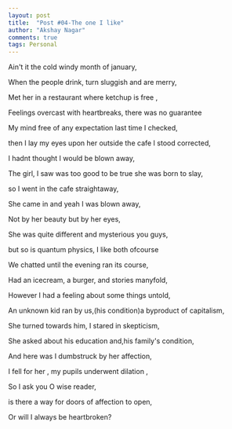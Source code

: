 ```yaml
---
layout: post
title:  "Post #04-The one I like"
author: "Akshay Nagar"
comments: true
tags: Personal
---
```


Ain't it the cold windy month of january,

When the people drink, turn sluggish and are merry,

Met her in a restaurant where ketchup is free ,

Feelings overcast with heartbreaks,  there was no guarantee

My mind free of any expectation last time I checked,

then I lay my eyes upon her outside the cafe I stood corrected,

I hadnt thought I would be blown away,

The girl, I saw was too good to be true she was born to slay, 

so I went in the cafe straightaway,

She came in and yeah I was blown away,

Not by her beauty but by her eyes,

She was quite different and mysterious you guys,

but so is quantum physics, I like both ofcourse  
 
We chatted until the evening ran its course,

Had an icecream, a burger, and stories manyfold,

However I had a feeling about some things untold,


An unknown kid ran by us,(his condition)a byproduct of capitalism,

She turned towards him, I stared in skepticism,

She asked about his education and,his family's condition,

And here was I dumbstruck by her affection,

I fell for her , my pupils underwent dilation ,



So I ask you O wise reader,

is there a way for doors of affection to open,

Or will I always be heartbroken? 







